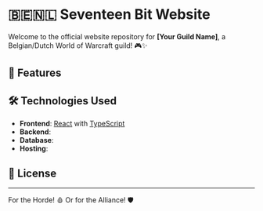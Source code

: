# 🇧🇪🇳🇱 Seventeen Bit Website

Welcome to the official website repository for **[Your Guild Name]**, a Belgian/Dutch World of Warcraft guild! 🎮✨


## 🌟 Features

## 🛠️ Technologies Used
- **Frontend**: [React](https://reactjs.org/) with [TypeScript](https://www.typescriptlang.org/)
- **Backend**: 
- **Database**: 
- **Hosting**:

## 📜 License

---

For the Horde! 🩸 Or for the Alliance! 🛡️

